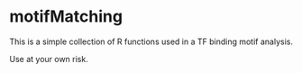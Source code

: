 # motifMatching

This is a simple collection of R functions used in a TF binding motif analysis.

Use at your own risk.

